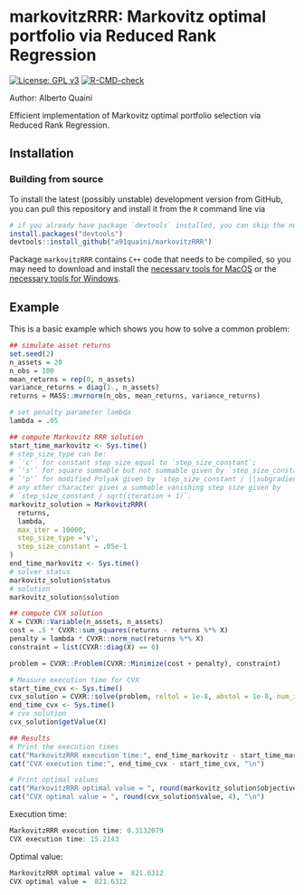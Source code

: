
# markovitzRRR: Markovitz optimal portfolio via Reduced Rank Regression

<!-- badges: start -->
[![License: GPL v3](https://img.shields.io/badge/License-GPLv3-blue.svg)](https://www.gnu.org/licenses/gpl-3.0)
[![R-CMD-check](https://github.com/a91quaini/markovitzRRR/actions/workflows/R-CMD-check.yaml/badge.svg)](https://github.com/a91quaini/markovitzRRR/actions/workflows/R-CMD-check.yaml)
<!-- badges: end -->

Author: Alberto Quaini

Efficient implementation of Markovitz optimal portfolio selection via Reduced Rank Regression.

## Installation

### Building from source

To install the latest (possibly unstable) development version from
GitHub, you can pull this repository and install it from the `R` command
line via

```R
# if you already have package `devtools` installed, you can skip the next line
install.packages("devtools")
devtools::install_github("a91quaini/markovitzRRR")
```

Package `markovitzRRR` contains `C++` code that needs to be
compiled, so you may need to download and install the [necessary tools
for MacOS](https://cran.r-project.org/bin/macosx/tools/) or the
[necessary tools for
Windows](https://cran.r-project.org/bin/windows/Rtools/).


## Example

This is a basic example which shows you how to solve a common problem:

``` r
## simulate asset returns
set.seed(2)
n_assets = 20
n_obs = 100
mean_returns = rep(0, n_assets)
variance_returns = diag(1., n_assets)
returns = MASS::mvrnorm(n_obs, mean_returns, variance_returns)

# set penalty parameter lambda
lambda = .05

## compute Markovitz RRR solution
start_time_markovitz <- Sys.time()
# step_size_type can be:
# `'c'` for constant step size equal to `step_size_constant`;
# `'s'` for square summable but not summable given by `step_size_constant / (iteration + 1)`;
# `'p'` for modified Polyak given by `step_size_constant / ||subgradient||_F^2`;
# any other character gives a summable vanishing step size given by
# `step_size_constant / sqrt(iteration + 1)`.
markovitz_solution = MarkovitzRRR(
  returns,
  lambda,
  max_iter = 10000,
  step_size_type ='v',
  step_size_constant = .05e-1
)
end_time_markovitz <- Sys.time()
# solver status
markovitz_solution$status
# solution
markovitz_solution$solution

## compute CVX solution
X = CVXR::Variable(n_assets, n_assets)
cost = .5 * CVXR::sum_squares(returns - returns %*% X)
penalty = lambda * CVXR::norm_nuc(returns %*% X)
constraint = list(CVXR::diag(X) == 0)

problem = CVXR::Problem(CVXR::Minimize(cost + penalty), constraint)

# Measure execution time for CVX
start_time_cvx <- Sys.time()
cvx_solution = CVXR::solve(problem, reltol = 1e-8, abstol = 1e-8, num_iter = 10000)
end_time_cvx <- Sys.time()
# cvx solution
cvx_solution$getValue(X)

## Results
# Print the execution times
cat("MarkovitzRRR execution time:", end_time_markovitz - start_time_markovitz, "\n")
cat("CVX execution time:", end_time_cvx - start_time_cvx, "\n")

# Print optimal values
cat("MarkovitzRRR optimal value = ", round(markovitz_solution$objective_value[length(markovitz_solution$objective_value)], 4), "\n")
cat("CVX optimal value = ", round(cvx_solution$value, 4), "\n")
```

Execution time:
``` r
MarkovitzRRR execution time: 0.3132079 
CVX execution time: 15.2143 
```

Optimal value:
``` r
MarkovitzRRR optimal value =  821.6312
CVX optimal value =  821.6312
```



